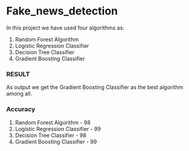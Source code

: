 # Fake_news_detection
In this project we have used four algorithms as: 
1. Random Forest Algorithm
2. Logistic Regression Classifier
3. Decision Tree Classifier
4. Gradient Boosting Classifier

### RESULT 
As output we get the Gradient Boosting Classifier as the best algorithm among all. 

### Accuracy 
1. Random Forest Algorithm - 98
2. Logistic Regression Classifier - 99
3. Decision Tree Classifier - 98
4. Gradient Boosting Classifier - 99

